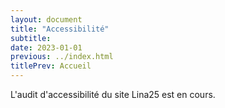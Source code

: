 ```yaml
---
layout: document
title: "Accessibilité"
subtitle:
date: 2023-01-01
previous: ../index.html
titlePrev: Accueil
---
```


L'audit d'accessibilité du site Lina25 est en cours.
